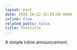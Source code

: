 ```yaml
---
layout: post
date: 2015-10-22 15:59:00-0400
inline: true
related_posts: false
title: Testtitle
---
```


A simple inline announcement.
